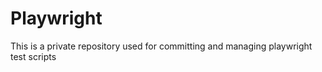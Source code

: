 # Playwright
This is a private repository used for committing and managing playwright test scripts
 